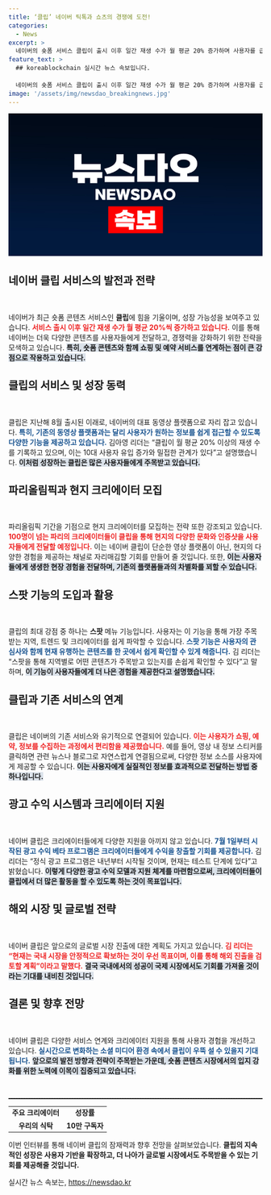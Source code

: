 ```yaml
---
title: ‘클립’ 네이버 틱톡과 쇼츠의 경쟁에 도전!
categories:
  - News
excerpt: >
  네이버의 숏폼 서비스 클립이 출시 이후 일간 재생 수가 월 평균 20% 증가하며 사용자를 급속히 확대하고 있다. 파리올림픽을 맞아 100여명의 현지 크리에이터를 모집, 콘텐츠 다양성을 강화할 계획이다. 쇼핑과 예약 서비스 연계로 숏폼 콘텐츠의 새로운 패러다임을 제시하는 클립, 그 성공 비결을 알아보자!
feature_text: >
  ## koreablockchain 실시간 뉴스 속보입니다.

  네이버의 숏폼 서비스 클립이 출시 이후 일간 재생 수가 월 평균 20% 증가하며 사용자를 급속히 확대하고 있다. 파리올림픽을 맞아 100여명의 현지 크리에이터를 모집, 콘텐츠 다양성을 강화할 계획이다. 쇼핑과 예약 서비스 연계로 숏폼 콘텐츠의 새로운 패러다임을 제시하는 클립, 그 성공 비결을 알아보자!
image: '/assets/img/newsdao_breakingnews.jpg'
---
```


<p><img src="/assets/img/newsdao_breakingnews.jpg" alt="koreablockchain 속보" /></p>

<h2 data-ke-size="size26">네이버 클립 서비스의 발전과 전략</h2>

<p data-ke-size="size16">&nbsp;</p> 

<p>네이버가 최근 숏폼 콘텐츠 서비스인 <b>클립</b>에 힘을 기울이며, 성장 가능성을 보여주고 있습니다. <b><span style="color: #ee2323;">서비스 출시 이후 일간 재생 수가 월 평균 20%씩 증가하고 있습니다.</span></b> 이를 통해 네이버는 더욱 다양한 콘텐츠를 사용자들에게 전달하고, 경쟁력을 강화하기 위한 전략을 모색하고 있습니다. <b><span style="background-color: #21538527;">특히, 숏폼 콘텐츠와 함께 쇼핑 및 예약 서비스를 연계하는 점이 큰 강점으로 작용하고 있습니다.</span></b> </p>

<h2 data-ke-size="size26">클립의 서비스 및 성장 동력</h2>

<p data-ke-size="size16">&nbsp;</p>

<p>클립은 지난해 8월 출시된 이래로, 네이버의 대표 동영상 플랫폼으로 자리 잡고 있습니다. <b><span style="color: #1a5490;">특히, 기존의 동영상 플랫폼과는 달리 사용자가 원하는 정보를 쉽게 접근할 수 있도록 다양한 기능을 제공하고 있습니다.</span></b> 김아영 리더는 “클립이 월 평균 20% 이상의 재생 수를 기록하고 있으며, 이는 10대 사용자 유입 증가와 밀접한 관계가 있다”고 설명했습니다. <b><span style="background-color: #21538527;">이처럼 성장하는 클립은 많은 사용자들에게 주목받고 있습니다.</span></b> </p>

<h2 data-ke-size="size26">파리올림픽과 현지 크리에이터 모집</h2>

<p data-ke-size="size16">&nbsp;</p>

<p>파리올림픽 기간을 기점으로 현지 크리에이터를 모집하는 전략 또한 강조되고 있습니다. <b><span style="color: #ee2323;">100명이 넘는 파리의 크리에이터들이 클립을 통해 현지의 다양한 문화와 인증샷을 사용자들에게 전달할 예정입니다.</span></b> 이는 네이버 클립이 단순한 영상 플랫폼이 아닌, 현지의 다양한 경험을 제공하는 채널로 자리매김할 기회를 만들어 줄 것입니다. 또한, <b><span style="background-color: #21538527;">이는 사용자들에게 생생한 현장 경험을 전달하며, 기존의 플랫폼들과의 차별화를 꾀할 수 있습니다.</span></b> </p>

<h2 data-ke-size="size26">스팟 기능의 도입과 활용</h2>

<p data-ke-size="size16">&nbsp;</p>

<p>클립의 최대 강점 중 하나는 <b>스팟</b> 메뉴 기능입니다. 사용자는 이 기능을 통해 가장 주목받는 지역, 트렌드 및 크리에이터를 쉽게 파악할 수 있습니다. <b><span style="color: #1a5490;">스팟 기능은 사용자의 관심사와 함께 현재 유행하는 콘텐츠를 한 곳에서 쉽게 확인할 수 있게 해줍니다.</span></b> 김 리더는 “스팟을 통해 지역별로 어떤 콘텐츠가 주목받고 있는지를 손쉽게 확인할 수 있다”고 말하며, <b><span style="background-color: #21538527;">이 기능이 사용자들에게 더 나은 경험을 제공한다고 설명했습니다.</span></b> </p>

<h2 data-ke-size="size26">클립과 기존 서비스의 연계</h2>

<p data-ke-size="size16">&nbsp;</p>

<p>클립은 네이버의 기존 서비스와 유기적으로 연결되어 있습니다. <b><span style="color: #ee2323;">이는 사용자가 쇼핑, 예약, 정보를 수집하는 과정에서 편리함을 제공했습니다.</span></b> 예를 들어, 영상 내 정보 스티커를 클릭하면 관련 뉴스나 블로그로 자연스럽게 연결됨으로써, 다양한 정보 소스를 사용자에게 제공할 수 있습니다. <b><span style="background-color: #21538527;">이는 사용자에게 실질적인 정보를 효과적으로 전달하는 방법 중 하나입니다.</span></b> </p>

<h2 data-ke-size="size26">광고 수익 시스템과 크리에이터 지원</h2>

<p data-ke-size="size16">&nbsp;</p>

<p>네이버 클립은 크리에이터들에게 다양한 지원을 아끼지 않고 있습니다. <b><span style="color: #1a5490;">7월 1일부터 시작된 광고 수익 베타 프로그램은 크리에이터들에게 수익을 창출할 기회를 제공합니다.</span></b> 김 리더는 “정식 광고 프로그램은 내년부터 시작될 것이며, 현재는 테스트 단계에 있다”고 밝혔습니다. <b><span style="background-color: #21538527;">이렇게 다양한 광고 수익 모델과 지원 체계를 마련함으로써, 크리에이터들이 클립에서 더 많은 활동을 할 수 있도록 하는 것이 목표입니다.</span></b> </p>

<h2 data-ke-size="size26">해외 시장 및 글로벌 전략</h2>

<p data-ke-size="size16">&nbsp;</p>

<p>네이버 클립은 앞으로의 글로벌 시장 진출에 대한 계획도 가지고 있습니다. <b><span style="color: #ee2323;">김 리더는 “현재는 국내 시장을 안정적으로 확보하는 것이 우선 목표이며, 이를 통해 해외 진출을 검토할 계획”이라고 말했다.</span></b> <b><span style="background-color: #21538527;">결국 국내에서의 성공이 국제 시장에서도 기회를 가져올 것이라는 기대를 내비친 것입니다.</span></b> </p>

<h2 data-ke-size="size26">결론 및 향후 전망</h2>

<p data-ke-size="size16">&nbsp;</p>

<p>네이버 클립은 다양한 서비스 연계와 크리에이터 지원을 통해 사용자 경험을 개선하고 있습니다. <b><span style="color: #1a5490;">실시간으로 변화하는 소셜 미디어 환경 속에서 클립이 우뚝 설 수 있을지 기대됩니다.</span></b> <b><span style="background-color: #21538527;">앞으로의 발전 방향과 전략이 주목받는 가운데, 숏폼 콘텐츠 시장에서의 입지 강화를 위한 노력에 이목이 집중되고 있습니다.</span></b> </p>

<p data-ke-size="size16">&nbsp;</p> 

<hr style="border-top: 1px dashed #000;"> 

<table style="width: 100%; border-collapse: collapse;"> 
<tr> 
<td style="text-align: center; height: 17px;"><b>주요 크리에이터</b></td> 
<td style="text-align: center; height: 17px;"><b>성장률</b></td> 
</tr> 
<tr> 
<td style="text-align: center; height: 17px;"><b>우리의 식탁</b></td> 
<td style="text-align: center; height: 17px;"><b>10만 구독자</b></td> 
</tr> 
</table> 

<p data-ke-size="size16"></p> 

<p>이번 인터뷰를 통해 네이버 클립의 잠재력과 향후 전망을 살펴보았습니다. <b>클립의 지속적인 성장은 사용자 기반을 확장하고, 더 나아가 글로벌 시장에서도 주목받을 수 있는 기회를 제공해줄 것입니다.</b> </p>
실시간 뉴스 속보는, <a href="https://newsdao.kr" rel="dofollow">https://newsdao.kr</a>


